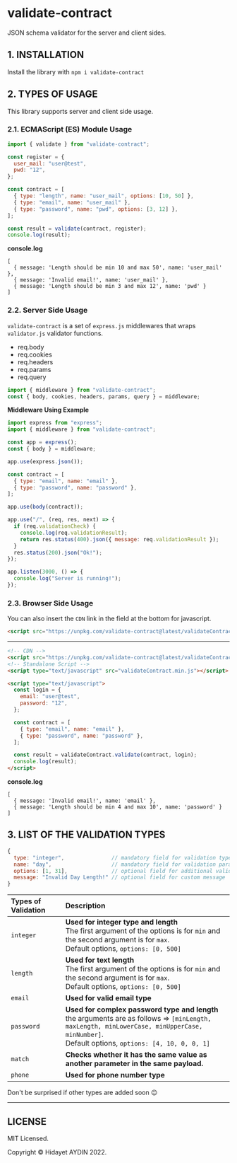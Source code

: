 # validate-contract

JSON schema validator for the server and client sides.

## 1. INSTALLATION

Install the library with `npm i validate-contract`

## 2. TYPES OF USAGE

This library supports server and client side usage.

### 2.1. ECMAScript (ES) Module Usage

```js
import { validate } from "validate-contract";

const register = {
  user_mail: "user@test",
  pwd: "12",
};

const contract = [
  { type: "length", name: "user_mail", options: [10, 50] },
  { type: "email", name: "user_mail" },
  { type: "password", name: "pwd", options: [3, 12] },
];

const result = validate(contract, register);
console.log(result);
```

**console.log**

```
[
  { message: 'Length should be min 10 and max 50', name: 'user_mail' },
  { message: 'Invalid email!', name: 'user_mail' },
  { message: 'Length should be min 3 and max 12', name: 'pwd' }
]
```

### 2.2. Server Side Usage

`validate-contract` is a set of `express.js` middlewares that wraps `validator.js` validator functions.

- req.body
- req.cookies
- req.headers
- req.params
- req.query

```js
import { middleware } from "validate-contract";
const { body, cookies, headers, params, query } = middleware;
```

**Middleware Using Example**

```js
import express from "express";
import { middleware } from "validate-contract";

const app = express();
const { body } = middleware;

app.use(express.json());

const contract = [
  { type: "email", name: "email" },
  { type: "password", name: "password" },
];

app.use(body(contract));

app.use("/", (req, res, next) => {
  if (req.validationCheck) {
    console.log(req.validationResult);
    return res.status(400).json({ message: req.validationResult });
  }
  res.status(200).json("Ok!");
});

app.listen(3000, () => {
  console.log("Server is running!");
});
```

### 2.3. Browser Side Usage

You can also insert the `CDN` link in the field at the bottom for javascript.

```html
<script src="https://unpkg.com/validate-contract@latest/validateContract.min.js"></script>
```

---

```html
<!-- CDN -->
<script src="https://unpkg.com/validate-contract@latest/validateContract.min.js"></script>
<!-- Standalone Script -->
<script type="text/javascript" src="validateContract.min.js"></script>

<script type="text/javascript">
  const login = {
    email: "user@test",
    password: "12",
  };

  const contract = [
    { type: "email", name: "email" },
    { type: "password", name: "password" },
  ];

  const result = validateContract.validate(contract, login);
  console.log(result);
</script>
```

**console.log**

```
[
  { message: 'Invalid email!', name: 'email' },
  { message: 'Length should be min 4 and max 10', name: 'password' }
]
```

## 3. LIST OF THE VALIDATION TYPES

```js
{
  type: "integer",               // mandatory field for validation type
  name: "day",                   // mandatory field for validation parameter
  options: [1, 31],              // optional field for additional validation features
  message: "Invalid Day Length!" // optional field for custom message
}
```

| Types of Validation | Description                                                                                                                                                                                       |
| :------------------ | :------------------------------------------------------------------------------------------------------------------------------------------------------------------------------------------------ |
| `integer`           | **Used for integer type and length**<br>The first argument of the options is for `min` and the second argument is for `max`.<br>Default options, `options: [0, 500]`                              |
| `length`            | **Used for text length**<br>The first argument of the options is for `min` and the second argument is for `max`.<br>Default options, `options: [0, 500]`                                          |
| `email`             | **Used for valid email type**                                                                                                                                                                     |
| `password`          | **Used for complex password type and length**<br>the arguments are as follows => `[minLength, maxLength, minLowerCase, minUpperCase, minNumber]`.<br>Default options, `options: [4, 10, 0, 0, 1]` |
| `match`             | **Checks whether it has the same value as another parameter in the same payload.**                                                                                                                |
| `phone`             | **Used for phone number type**                                                                                                                                                                    |

Don't be surprised if other types are added soon :wink:

---

## LICENSE

MIT Licensed.

Copyright © Hidayet AYDIN 2022.
